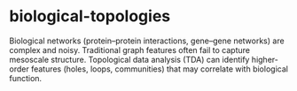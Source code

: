 # biological-topologies
Biological networks (protein–protein interactions, gene–gene networks) are complex and noisy. Traditional graph features often fail to capture mesoscale structure. Topological data analysis (TDA) can identify higher-order features (holes, loops, communities) that may correlate with biological function.

